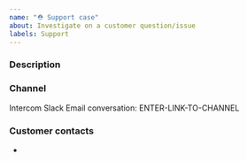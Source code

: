 ```yaml
---
name: "⛑ Support case"
about: Investigate on a customer question/issue
labels: Support
---
```


### Description


### Channel
Intercom Slack Email conversation: ENTER-LINK-TO-CHANNEL


### Customer contacts
- 